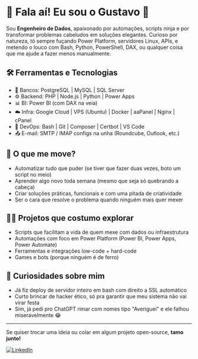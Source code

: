 # 👋 Fala aí! Eu sou o Gustavo 🚀

Sou **Engenheiro de Dados**, apaixonado por automações, scripts ninja e por transformar problemas cabeludos em soluções elegantes. Curioso por natureza, tô sempre fuçando Power Platform, servidores Linux, APIs, e metendo o louco com Bash, Python, PowerShell, DAX, ou qualquer coisa que me ajude a fazer menos manualmente.

## 🛠️ Ferramentas e Tecnologias

- 💾 Bancos: PostgreSQL | MySQL | SQL Server
- ⚙️ Backend: PHP | Node.js | Python | Power Apps
- 📊 BI: Power BI (com DAX na veia)
- ☁️ Infra: Google Cloud | VPS (Ubuntu) | Docker | aaPanel | Nginx | cPanel
- 🔧 DevOps: Bash | Git | Composer | Certbot | VS Code
- 📤 E-mail: SMTP / IMAP configs na unha (Roundcube, Outlook, etc.)

## 🧠 O que me move?

- Automatizar tudo que puder (se tiver que fazer duas vezes, boto um script no meio)
- Aprender algo novo toda semana (mesmo que seja só quebrando a cabeça)
- Criar soluções práticas, funcionais e com uma pitada de criatividade
- Ser o cara que resolve o problema quando ninguém mais quer mexer

## 👨‍💻 Projetos que costumo explorar

- Scripts que facilitam a vida de quem mexe com dados ou infraestrutura
- Automações com foco em Power Platform (Power BI, Power Apps, Power Automate)
- Ferramentas e integrações low-code + hard-code
- Games e bots (porque ninguém é de ferro)

## 🧪 Curiosidades sobre mim

- Já fiz deploy de servidor inteiro em bash com direito a SSL automático
- Curto brincar de hacker ético, só pra garantir que meu sistema não vai virar festa
- Sim, já pedi pro ChatGPT rimar com nomes tipo "Averiguei" e ele falhou miseravelmente 😂

---

Se quiser trocar uma ideia ou colar em algum projeto open-source, **tamo junto!**

[![LinkedIn](https://img.shields.io/badge/LinkedIn-Gustavo-blue?style=flat&logo=linkedin)](https://www.linkedin.com/in/seu-perfil](https://www.linkedin.com/in/gustavoalexandermiranda/))
